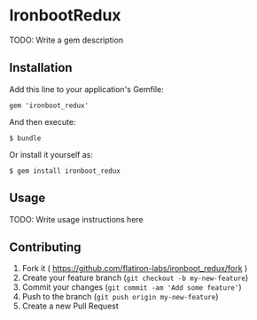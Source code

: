 # IronbootRedux

TODO: Write a gem description

## Installation

Add this line to your application's Gemfile:

    gem 'ironboot_redux'

And then execute:

    $ bundle

Or install it yourself as:

    $ gem install ironboot_redux

## Usage

TODO: Write usage instructions here

## Contributing

1. Fork it ( https://github.com/flatiron-labs/ironboot_redux/fork )
2. Create your feature branch (`git checkout -b my-new-feature`)
3. Commit your changes (`git commit -am 'Add some feature'`)
4. Push to the branch (`git push origin my-new-feature`)
5. Create a new Pull Request
